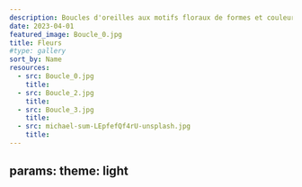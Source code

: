 ```yaml
---
description: Boucles d'oreilles aux motifs floraux de formes et couleurs différentes.  
date: 2023-04-01
featured_image: Boucle_0.jpg
title: Fleurs
#type: gallery
sort_by: Name
resources:
  - src: Boucle_0.jpg
    title: 
  - src: Boucle_2.jpg
    title:
  - src: Boucle_3.jpg
    title: 
  - src: michael-sum-LEpfefQf4rU-unsplash.jpg
    title: 
---
```


params:
  theme: light
---